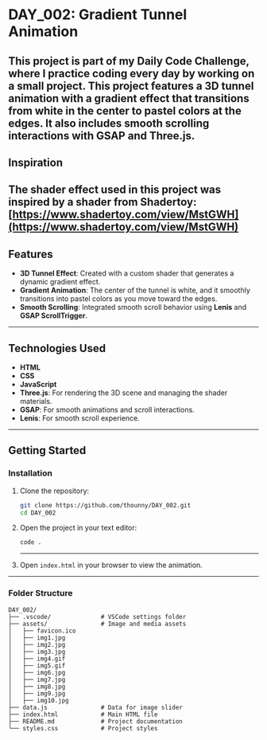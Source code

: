 # DAY_002: Gradient Tunnel Animation

This project is part of my **Daily Code Challenge**, where I practice coding every day by working on a small project. This project features a 3D tunnel animation with a gradient effect that transitions from white in the center to pastel colors at the edges. It also includes smooth scrolling interactions with **GSAP** and **Three.js**.
---
## Inspiration

The shader effect used in this project was inspired by a shader from **Shadertoy**: [https://www.shadertoy.com/view/MstGWH](https://www.shadertoy.com/view/MstGWH)
---
## Features

- **3D Tunnel Effect**: Created with a custom shader that generates a dynamic gradient effect.
- **Gradient Animation**: The center of the tunnel is white, and it smoothly transitions into pastel colors as you move toward the edges.
- **Smooth Scrolling**: Integrated smooth scroll behavior using **Lenis** and **GSAP ScrollTrigger**.
---
## Technologies Used

- **HTML**
- **CSS**
- **JavaScript**
- **Three.js**: For rendering the 3D scene and managing the shader materials.
- **GSAP**: For smooth animations and scroll interactions.
- **Lenis**: For smooth scroll experience.
---
## Getting Started

### Installation

1. Clone the repository:

   ```bash
   git clone https://github.com/thounny/DAY_002.git
   cd DAY_002
   ```

2. Open the project in your text editor:

   ```bash
   code .
   ```
   ---
3. Open `index.html` in your browser to view the animation.
---
### Folder Structure

```plaintext
DAY_002/
├── .vscode/              # VSCode settings folder
├── assets/               # Image and media assets
│   ├── favicon.ico
│   ├── img1.jpg
│   ├── img2.jpg
│   ├── img3.jpg
│   ├── img4.gif
│   ├── img5.gif
│   ├── img6.jpg
│   ├── img7.jpg
│   ├── img8.jpg
│   ├── img9.jpg
│   ├── img10.jpg
├── data.js               # Data for image slider
├── index.html            # Main HTML file
├── README.md             # Project documentation
└── styles.css            # Project styles
```
